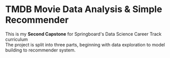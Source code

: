 # TMDB Movie Data Analysis & Simple Recommender
This is my **Second Capstone** for Springboard's Data Science Career Track curriculum  
The project is split into three parts, beginning with data exploration to model building to recommender system. 
